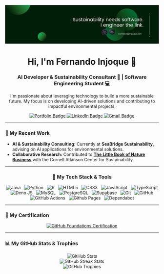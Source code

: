 <div align="center">
  <img src="https://raw.githubusercontent.com/Ferinjoque/Ferinjoque/main/header.jpg" alt="Fernando Injoque">
</div>

<h1 align="center">Hi, I'm Fernando Injoque 👋</h1>
<h3 align="center">AI Developer & Sustainability Consultant 🌱 | Software Engineering Student 💻</h3>

<p align="center">
  I'm passionate about leveraging technology to build a more sustainable future. My focus is on developing AI-driven solutions and contributing to impactful environmental projects.
</p>

<div align="center">
  <a href="https://injoque.dev/?utm_source=github">
    <img src="https://img.shields.io/badge/Portfolio-2E8B57?style=for-the-badge&logo=website&logoColor=white" alt="Portfolio Badge"/>
  </a>
  <a href="https://linkedin.com/in/ferinjoque">
    <img src="https://img.shields.io/badge/LinkedIn-0A66C2?style=for-the-badge&logo=linkedin&logoColor=white" alt="LinkedIn Badge"/>
  </a>
  <a href="mailto:github@injoque.dev">
    <img src="https://img.shields.io/badge/Gmail-D14836?style=for-the-badge&logo=gmail&logoColor=white" alt="Gmail Badge"/>
  </a>
</div>

---

### 🌱 My Recent Work

- **AI & Sustainability Consulting:** Currently at **SeaBridge Sustainability**, advising on AI applications for environmental solutions.
- **Collaborative Research:** Contributed to **[The Little Book of Nature Business](https://globalcanopy.org/wp-content/uploads/2024/10/Little-Book-of-Nature-Business-preview-document-2024.pdf)** with the Cornell Atkinson Center for Sustainability.

---

<h3 align="center">🤖 My Tech Stack & Tools</h3>
<p align="center">
  <img src="https://img.shields.io/badge/Java-ED8B00?style=for-the-badge&logo=openjdk&logoColor=white" alt="Java">
  &nbsp;
  <img src="https://img.shields.io/badge/python-3670A0?style=for-the-badge&logo=python&logoColor=ffdd54" alt="Python">
  &nbsp;
  <img src="https://img.shields.io/badge/r-%23276DC3.svg?style=for-the-badge&logo=r&logoColor=white" alt="R">
  &nbsp;
  <img src="https://img.shields.io/badge/html5-%23E34F26.svg?style=for-the-badge&logo=html5&logoColor=white" alt="HTML5">
  &nbsp;
  <img src="https://img.shields.io/badge/css3-%231572B6.svg?style=for-the-badge&logo=css3&logoColor=white" alt="CSS3">
  &nbsp;
  <img src="https://img.shields.io/badge/javascript-%23323330.svg?style=for-the-badge&logo=javascript&logoColor=%23F7DF1E" alt="JavaScript">
  &nbsp;
  <img src="https://img.shields.io/badge/typescript-%23007ACC.svg?style=for-the-badge&logo=typescript&logoColor=white" alt="TypeScript">
  &nbsp;
  <img src="https://img.shields.io/badge/deno%20js-000000?style=for-the-badge&logo=deno&logoColor=white" alt="Deno JS">
  &nbsp;
  <img src="https://img.shields.io/badge/MySQL-4479A1?style=for-the-badge&logo=mysql&logoColor=white" alt="MySQL">
  &nbsp;
  <img src="https://img.shields.io/badge/postgresql-4169e1?style=for-the-badge&logo=postgresql&logoColor=white" alt="PostgreSQL">
  &nbsp;
  <img src="https://img.shields.io/badge/Supabase-3ECF8E?style=for-the-badge&logo=supabase&logoColor=white" alt="Supabase">
  &nbsp;
  <img src="https://img.shields.io/badge/git-%23F05033.svg?style=for-the-badge&logo=git&logoColor=white" alt="Git">
  &nbsp;
  <img src="https://img.shields.io/badge/github-%23121011.svg?style=for-the-badge&logo=github&logoColor=white" alt="GitHub">
  &nbsp;
  <img src="https://img.shields.io/badge/github%20actions-%232671E5.svg?style=for-the-badge&logo=githubactions&logoColor=white" alt="GitHub Actions">
  &nbsp;
  <img src="https://img.shields.io/badge/github%20pages-121013?style=for-the-badge&logo=github&logoColor=white" alt="Github Pages">
  &nbsp;
  <img src="https://img.shields.io/badge/dependabot-025E8C?style=for-the-badge&logo=dependabot&logoColor=white" alt="Dependabot">
</p>

---

### 🏅 My Certification
<div align="center">
  <a href="https://www.credly.com/badges/b5b4cdd5-568f-44e4-b231-5920e84262f9/public_url">
    <img src="https://raw.githubusercontent.com/Ferinjoque/Ferinjoque/main/github-foundations.jpg" alt="GitHub Foundations Certification" width="150" height="150">
  </a>
</div>

---

### 📊 My GitHub Stats & Trophies

<div align="center">
  <img src="https://github-readme-stats.vercel.app/api?username=Ferinjoque&show_icons=true&theme=dracula&include_all_commits=true&count_private=true" alt="GitHub Stats"/>
  <br/>
  <img src="https://github-readme-streak-stats.herokuapp.com/?user=Ferinjoque&theme=dracula" alt="GitHub Streak Stats"/>
  <br/>
  <img src="https://github-profile-trophy.vercel.app/?username=Ferinjoque&theme=dracula&no-bg=true&margin-w=4" alt="GitHub Trophies"/>
</div>
